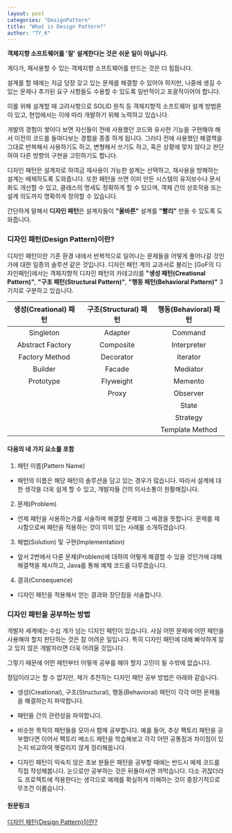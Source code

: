 ```yaml
---
layout: post
categories: "DesignPattern"
title: "What is Design Pattern?"
author: "TY_K"
---
```


<style>
    table {
        border-collapse: collapse;
        width:100%;
        text-align:center;
    }
    table tr td{
        border:0px;
        padding:4px;
    }
    table th:first-of-type {
        width: 34%;
    }
    table th:nth-of-type(2) {
        width: 33%;
    }
    table th:nth-of-type(3) {
        width: 33%;
    }
</style>

**객체지향 소프트웨어를 '잘' 설계한다는 것은 쉬운 일이 아닙니다.**

게다가, 재사용할 수 있는 객체지향 소프트웨어를 만드는 것은 더 힘듭니다.

설계를 할 때에는 지금 당장 갖고 있는 문제를 해결할 수 있어야 하지만, 나중에 생길 수 있는 문제나 추가된 요구 사항들도 수용할 수 있도록 일반적이고 포괄적이어야 합니다.

이를 위해 설계할 때 고려사항으로 SOLID 원칙 등 객체지향적 소프트웨어 설계 방법론이 있고, 현업에서는 이에 따라 개발하기 위해 노력하고 있습니다.

개발의 경험이 쌓이다 보면 자신들이 전에 사용했던 코드와 유사한 기능을 구현해야 해서 이전의 코드를 들여다보는 경험을 종종 하게 됩니다. 그러다 전에 사용했던 해결책을 그대로 반복해서 사용하기도 하고, 변형해서 쓰기도 하고, 혹은 상황에 맞지 않다고 판단하여 다른 방향의 구현을 고민하기도 합니다.

디자인 패턴은 설계자로 하여금 재사용이 가능한 설계는 선택하고, 재사용을 방해하는 설계는 배제하도록 도와줍니다. 또한 패턴을 쓰면 이미 만든 시스템의 유지보수나 문서화도 개선할 수 있고, 클래스의 명세도 정확하게 할 수 있으며, 객체 간의 상호작용 또는 설계 의도까지 명확하게 정의할 수 있습니다.

간단하게 말해서 **디자인 패턴**은 설계자들이 **"올바른"** 설계를 **"빨리"** 만들 수 있도록 도와줍니다.

### 디자인 패턴(Design Pattern)이란?

디자인 패턴이란 기존 환경 내에서 반복적으로 일어나는 문제들을 어떻게 풀어나갈 것인가에 대한 일종의 솔루션 같은 것입니다. 디자인 패턴 계의 교과서로 불리는 [GoF의 디자인패턴]에서는 객체지향적 디자인 패턴의 카테고리를 **"생성 패턴(Creational Pattern)"**, **"구조 패턴(Structural Pattern)"**, **"행동 패턴(Behavioral Pattern)"** 3가지로 구분하고 있습니다.

|생성(Creational) 패턴|구조(Structural) 패턴|행동(Behavioral) 패턴|
|--|--|--|
|Singleton|Adapter|Command|
|Abstract Factory|Composite|Interpreter|
|Factory Method|Decorator|Iterator|
|Builder|Facade|Mediator|
|Prototype|Flyweight|Memento|
||Proxy|Observer|
|||State|
|||Strategy|
|||Template Method|

#### 다음의 네 가지 요소를 포함

1. 패턴 이름(Pattern Name)
 - 패턴의 이름은 해당 패턴의 솔루션을 담고 있는 경우가 많습니다. 따라서 설계에 대한 생각을 더욱 쉽게 할 수 있고, 개발자들 간의 의사소통이 원활해집니다.
2. 문제(Problem)
 - 언제 패턴을 사용하는가를 서술하며 해결할 문제와 그 배경을 뜻합니다. 문제를 제시함으로써 패턴을 적용하는 것이 의미 있는 사례를 소개하겠습니다. 
3. 해법(Solution) 및 구현(Implementation)
 - 앞서 2번에서 다룬 문제(Problem)에 대하여 어떻게 해결할 수 있을 것인가에 대해 해결책을 제시하고, Java를 통해 예제 코드를 다루겠습니다.
4. 결과(Consequence)
 - 디자인 패턴을 적용해서 얻는 결과와 장단점을 서술합니다.

### 디자인 패턴을 공부하는 방법

개발자 세계에는 수십 개가 넘는 디자인 패턴이 있습니다. 사실 어떤 문제에 어떤 패턴을 사용해야 할지 판단하는 것은 참 어려운 일입니다. 특히 디자인 패턴에 대해 빠삭하게 알고 있지 않은 개발자라면 더욱 어려울 것입니다.

그렇기 때문에 어떤 패턴부터 어떻게 공부를 해야 할지 고민이 될 수밖에 없습니다.

정답이라고는 할 수 없지만, 제가 추천하는 디자인 패턴 공부 방법은 아래와 같습니다.

* 생성(Creational), 구조(Structural), 행동(Behavioral) 패턴이 각각 어떤 문제들을 해결하는지 파악합니다.
  
* 패턴들 간의 관련성을 파악합니다.
  
* 비슷한 목적의 패턴들을 모아서 함께 공부합니다.
예를 들어, 추상 팩토리 패턴을 공부했다면 이어서 팩토리 메소드 패턴을 학습해보고 각각 어떤 공통점과 차이점이 있는지 비교하여 헷갈리지 않게 정리해둡니다.

* 디자인 패턴이 익숙치 않은 초보 분들은 패턴을 공부할 때에는 반드시 예제 코드를 직접 작성해봅니다.
눈으로만 공부하는 것은 뒤돌아서면 까먹습니다. 다소 귀찮더라도 프로젝트에 적용한다는 생각으로 예제를 확실하게 이해하는 것이 중장기적으로 무조건 이롭습니다.

#### 원문링크

[디자인 패턴(Design Pattern)이란?][link1]

[link1]: https://readystory.tistory.com/114 "link1"